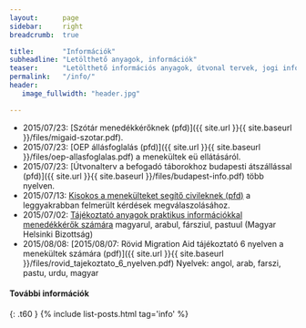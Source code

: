 ```yaml
---
layout:      page
sidebar:     right
breadcrumb:  true

title:       "Információk"
subheadline: "Letölthető anyagok, információk"
teaser:      "Letölthető információs anyagok, útvonal tervek, jogi információk, képek és a mit rólunk írtak"
permalink:   "/info/"
header:
   image_fullwidth: "header.jpg"

---
```


- 2015/07/23: [Szótár menedékkérőknek (pfd)]({{ site.url }}{{ site.baseurl }}/files/migaid-szotar.pdf).
- 2015/07/23: [OEP állásfoglalás (pfd)]({{ site.url }}{{ site.baseurl }}/files/oep-allasfoglalas.pdf) a menekültek eü ellátásáról.
- 2015/07/23: [Útvonalterv a befogadó táborokhoz budapesti átszállással (pfd)]({{ site.url }}{{ site.baseurl }}/files/budapest-info.pdf) több nyelven.
- 2015/07/13: [Kisokos a menekülteket segítő civileknek (pfd)](http://helsinki.hu/wp-content/uploads/info-segitoknek_FINAL_2.pdf) a leggyakrabban felmerült kérdések megválaszolásához.
- 2015/07/02: [Tájékoztató anyagok praktikus információkkal menedékkérők számára](http://helsinki.hu/uj-informacios-anyag-menekulteknek) magyarul, arabul, fársziul, pastuul (Magyar Helsinki Bizottság)
- 2015/08/08: [2015/08/07: Rövid Migration Aid tájékoztató 6 nyelven a menekültek számára (pdf)]({{ site.url }}{{ site.baseurl }}/files/rovid_tajekoztato_6_nyelven.pdf)  Nyelvek: angol, arab, farszi, pastu, urdu, magyar

#### További információk
{: .t60 }
{% include list-posts.html tag='info' %}

